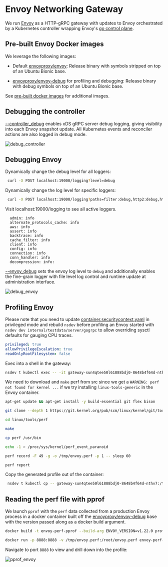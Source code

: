 # Envoy Networking Gateway

We run [Envoy](https://www.envoyproxy.io/) as a HTTP-gRPC gateway with updates to Envoy
orchestrated by a Kubernetes controller wrapping Envoy's [go control plane](https://github.com/envoyproxy/go-control-plane).

## Pre-built Envoy Docker images

We leverage the following images:

- Default [envoyproxy/envoy](https://hub.docker.com/r/envoyproxy/envoy/tags/): Release binary with
symbols stripped on top of an Ubuntu Bionic base.

- [envoyproxy/envoy-debug](https://hub.docker.com/r/envoyproxy/envoy-debug/tags/) for profiling
and debugging: Release binary with debug symbols on top of an Ubuntu Bionic base.

 See [pre-built docker images](https://www.envoyproxy.io/docs/envoy/latest/start/install#pre-built-envoy-docker-images) for additional images.

## Debugging the controller

[--controller_debug](https://github.com/namespacelabs/foundation/blob/30863ba3e03271b7e17cb4bf905795ce178a5e68/std/networking/gateway/controller/main.go#L35) enables xDS gRPC server debug logging, giving visibility into each Envoy snapshot update. All Kubernetes events and reconciler actions are also logged in debug mode.

![debug_controller](https://user-images.githubusercontent.com/102962107/178251463-d54d994c-f5d7-45e1-a4d3-f8c28a757f32.png)

## Debugging Envoy

Dynamically change the debug level for all loggers:

```bash
 curl -X POST localhost:19000/logging?level=debug
```

Dynamically change the log level for specific loggers:

```bash
 curl -X POST localhost:19000/logging?paths=filter:debug,http2:debug,http:debug
```

Visit localhost:19000/logging to see all active loggers.

```
  admin: info
  alternate_protocols_cache: info
  aws: info
  assert: info
  backtrace: info
  cache_filter: info
  client: info
  config: info
  connection: info
  conn_handler: info
  decompression: info:
```


[--envoy_debug](https://github.com/namespacelabs/foundation/blob/86564d64985fb536543bbb8e8660455e899960da/std/networking/gateway/server/configure/main.go#L30) sets the envoy log level to `debug` and additionally enables the fine-grain logger with file level log control and runtime update at administration interface.

![debug_envoy](https://user-images.githubusercontent.com/102962107/179016003-039a66d5-93d4-40b5-ac34-7a6c6c0f450b.gif)

## Profiling Envoy

Please note that you need to update [container.securitycontext.yaml](https://github.com/namespacelabs/foundation/blob/main/runtime/kubernetes/defaults/container.securitycontext.yaml#L1) in privileged
mode and rebuild `nsdev` before profiling an Envoy started with `nsdev dev internal/testdata/server/gogrpc`
to allow overriding sysctl defaults for gauging CPU traces.

```yaml
privileged: true
allowPrivilegeEscalation: true
readOnlyRootFilesystem: false
```

Exec into a shell in the gateway:

```bash
nsdev t kubectl exec -- -it gateway-sun4qtee50l61888bdj0-8648b4f64d-nthv7 -c gateway -- bash
```

We need to download and `make` perf from src since we get a `WARNING: perf not found for kernel ...`
if we try installing `linux-tools-generic` in the Envoy container.

```bash
apt-get update && apt-get install -y build-essential git flex bison

git clone --depth 1 https://git.kernel.org/pub/scm/linux/kernel/git/torvalds/linux.git

cd linux/tools/perf

make

cp perf /usr/bin

echo -1 > /proc/sys/kernel/perf_event_paranoid

perf record -F 49 -g -o /tmp/envoy.perf -p 1 -- sleep 60

perf report
```

Copy the generated profile out of the container:

```bash
 nsdev t kubectl cp -- gateway-sun4qtee50l61888bdj0-8648b4f64d-nthv7:/tmp/envoy.perf /tmp/envoy.perf -c gateway
```

## Reading the perf file with pprof

We launch `pprof` with the `perf` data collected from a production Envoy process in a docker container built off the [envoyproxy/envoy-debug](https://hub.docker.com/r/envoyproxy/envoy-debug/tags/) base with the version passed along as a docker build argument.

```bash
docker build -t envoy-perf-pprof --build-arg ENVOY_VERSION=v1.22.0 profiling/

docker run -p 8888:8888 -v /tmp/envoy.perf:/root/envoy.perf envoy-perf-pprof /root/envoy.perf
```

Navigate to port `8888` to view and drill down into the profile:

![pprof_envoy](https://user-images.githubusercontent.com/102962107/179289106-76b1976a-486c-4b06-822c-e711de46383f.png)
